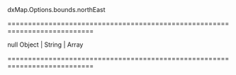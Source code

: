 <!--id-->dxMap.Options.bounds.northEast<!--/id-->
===========================================================================
<!--hidden--><!--/hidden-->
<!--default-->null<!--/default-->
<!--type-->Object | String | Array<Object><!--/type-->
===========================================================================

<!--shortDescription-->

<!--/shortDescription-->

<!--fullDescription-->

<!--/fullDescription-->